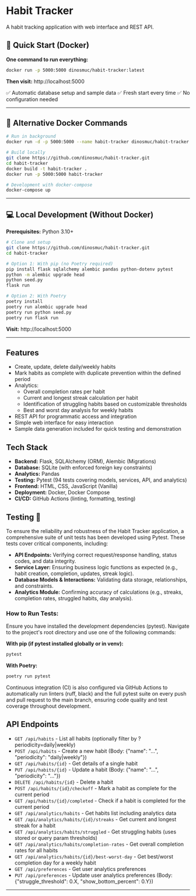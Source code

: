 # Habit Tracker

A habit tracking application with web interface and REST API.

## 🚀 Quick Start (Docker)

**One command to run everything:**

```bash
docker run -p 5000:5000 dinosmuc/habit-tracker:latest
```

**Then visit:** http://localhost:5000

✅ Automatic database setup and sample data
✅ Fresh start every time
✅ No configuration needed

---

## 🐳 Alternative Docker Commands

```bash
# Run in background
docker run -d -p 5000:5000 --name habit-tracker dinosmuc/habit-tracker:latest

# Build locally
git clone https://github.com/dinosmuc/habit-tracker.git
cd habit-tracker
docker build -t habit-tracker .
docker run -p 5000:5000 habit-tracker

# Development with docker-compose
docker-compose up
```

---

## 💻 Local Development (Without Docker)

**Prerequisites:** Python 3.10+

```bash
# Clone and setup
git clone https://github.com/dinosmuc/habit-tracker.git
cd habit-tracker

# Option 1: With pip (no Poetry required)
pip install flask sqlalchemy alembic pandas python-dotenv pytest
python -m alembic upgrade head
python seed.py
flask run

# Option 2: With Poetry
poetry install
poetry run alembic upgrade head
poetry run python seed.py
poetry run flask run
```

**Visit:** http://localhost:5000

---

## Features

- Create, update, delete daily/weekly habits
- Mark habits as complete with duplicate prevention within the defined period
- Analytics:
  - Overall completion rates per habit
  - Current and longest streak calculation per habit
  - Identification of struggling habits based on customizable thresholds
  - Best and worst day analysis for weekly habits
- REST API for programmatic access and integration
- Simple web interface for easy interaction
- Sample data generation included for quick testing and demonstration

## Tech Stack

- **Backend:** Flask, SQLAlchemy (ORM), Alembic (Migrations)
- **Database:** SQLite (with enforced foreign key constraints)
- **Analytics:** Pandas
- **Testing:** Pytest (94 tests covering models, services, API, and analytics)
- **Frontend:** HTML, CSS, JavaScript (Vanilla)
- **Deployment:** Docker, Docker Compose
- **CI/CD:** GitHub Actions (linting, formatting, testing)

## Testing 🧪

To ensure the reliability and robustness of the Habit Tracker application, a comprehensive suite of unit tests has been developed using Pytest. These tests cover critical components, including:

- **API Endpoints:** Verifying correct request/response handling, status codes, and data integrity.
- **Service Layer:** Ensuring business logic functions as expected (e.g., habit creation, completion, updates, streak logic).
- **Database Models & Interactions:** Validating data storage, relationships, and constraints.
- **Analytics Module:** Confirming accuracy of calculations (e.g., streaks, completion rates, struggled habits, day analysis).

### How to Run Tests:

Ensure you have installed the development dependencies (pytest). Navigate to the project's root directory and use one of the following commands:

**With pip (if pytest installed globally or in venv):**
```bash
pytest
```

**With Poetry:**
```bash
poetry run pytest
```

Continuous integration (CI) is also configured via GitHub Actions to automatically run linters (ruff, black) and the full pytest suite on every push and pull request to the main branch, ensuring code quality and test coverage throughout development.

## API Endpoints

- `GET /api/habits` - List all habits (optionally filter by ?periodicity=daily|weekly)
- `POST /api/habits` - Create a new habit (Body: {"name": "...", "periodicity": "daily|weekly"})
- `GET /api/habits/{id}` - Get details of a single habit
- `PUT /api/habits/{id}` - Update a habit (Body: {"name": "...", "periodicity": "..."})
- `DELETE /api/habits/{id}` - Delete a habit
- `POST /api/habits/{id}/checkoff` - Mark a habit as complete for the current period
- `GET /api/habits/{id}/completed` - Check if a habit is completed for the current period
- `GET /api/analytics/habits` - Get habits list including analytics data
- `GET /api/analytics/habits/{id}/streaks` - Get current and longest streak for a habit
- `GET /api/analytics/habits/struggled` - Get struggling habits (uses stored or query param thresholds)
- `GET /api/analytics/habits/completion-rates` - Get overall completion rates for all habits
- `GET /api/analytics/habits/{id}/best-worst-day` - Get best/worst completion day for a weekly habit
- `GET /api/preferences` - Get user analytics preferences
- `PUT /api/preferences` - Update user analytics preferences (Body: {"struggle_threshold": 0.X, "show_bottom_percent": 0.Y})

---

